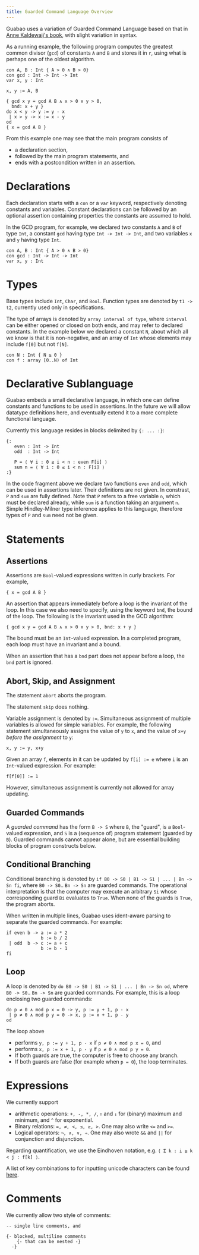 ```yaml
---
title: Guarded Command Language Overview
---
```


Guabao uses a variation of Guarded Command Language based on that in [Anne Kaldewaij's book](5-references.html), with slight variation in syntax.

As a running example, the following program computes the greatest common divisor (`gcd`) of constants `A` and `B` and stores it in `r`, using what is perhaps one of the oldest algorithm.

```
con A, B : Int { A > 0 ∧ B > 0}
con gcd : Int -> Int -> Int
var x, y : Int

x, y := A, B

{ gcd x y = gcd A B ∧ x > 0 ∧ y > 0,
  bnd: x + y }
do x < y -> y := y - x
 | x > y -> x := x - y
od
{ x = gcd A B }
```

From this example one may see that
the main program consists of

  * a declaration section,
  * followed by the main program statements, and
  * ends with a postcondition written in an assertion.

# Declarations

Each declaration starts with a `con` or a `var` keyword, respectively denoting constants and variables. Constant declarations can be followed by an optional assertion containing properties the constants are assumed to hold.

In the GCD program, for example, we declared two constants `A` and `B` of type `Int`, a constant `gcd` having type `Int -> Int -> Int`, and two variables `x` and `y` having type  `Int`.

```
con A, B : Int { A > 0 ∧ B > 0}
con gcd : Int -> Int -> Int
var x, y : Int
```

# Types

Base types include `Int`, `Char`, and `Bool`. Function types are denoted by `t1 -> t2`, currently used only in specifications.

The type of arrays is denoted by `array interval of type`, where `interval` can be either opened or closed on both ends, and may refer to declared constants.
In the example below we declared a constant `N`, about which all we know is that it is non-negative, and an array of `Int` whose elements may include `f[0]` but not `f[N]`.
```
con N : Int { N ≥ 0 }
con f : array [0..N) of Int
```

# Declarative Sublanguage

Guabao embeds a small declarative language, in which one can define constants and functions to be used in assertions. In the future we will allow datatype definitions here, and eventually extend it to a more complete functional language.

Currently this language resides in blocks delimited by `{: ... :}`:

```
{:
   even : Int -> Int
   odd  : Int -> Int

   P = ⟨ ∀ i : 0 ≤ i < n : even F[i] ⟩
   sum n = ⟨ ∀ i : 0 ≤ i < n : F[i] ⟩
:}
```

In the code fragment above we declare two functions `even` and `odd`, which can be used in assertions later. Their definitions are not given.
In constrast, `P` and `sum` are fully defined. Note that `P` refers to a free variable `n`, which must be declared already, while `sum` is a function taking an argument `n`.
Simple Hindley-Milner type inference applies to this language, therefore types of `P` and `sum` need not be given.


# Statements

## Assertions

Assertions are `Bool`-valued expressions written in curly brackets.
For example,
```
{ x = gcd A B }
```

An assertion that appears immediately before a loop is the invariant of the loop.
In this case we also need to specify, using the keyword `bnd`, the bound of the loop. The following is the invariant used in the GCD algorithm:
```
{ gcd x y = gcd A B ∧ x > 0 ∧ y > 0, bnd: x + y }
```
The bound must be an `Int`-valued expression.
In a completed program, each loop must have an invariant and a bound.

When an assertion that has a `bnd` part does not appear before a loop, the `bnd` part is ignored.

## Abort, Skip, and Assignment

The statement `abort` aborts the program.

The statement `skip` does nothing.

Variable assignment is denoted by `:=`.
Simultaneous assignment of multiple variables is allowed for simple variables.
For example, the following statement simultaneously assigns the value of `y` to `x`, and the value of `x+y` *before the assignment* to `y`:
```
x, y := y, x+y
```

Given an array `f`, elements in it can be updated by `f[i] := e` where `i` is an `Int`-valued expression. For example:
```
f[f[0]] := 1
```
However, simultaneous assignment is currently not allowed for array updating.

## Guarded Commands

A *guarded command* has the form `B -> S` where `B`, the "guard", is a `Bool`-valued expression,
and `S` is a (sequence of) program statement (guarded by `B`).
Guarded commands cannot appear alone,
but are essential building blocks of program constructs below.

## Conditional Branching

Conditional branching is denoted by
`if B0 -> S0 | B1 -> S1 | ... | Bn -> Sn fi`,
where `B0 -> S0`.. `Bn -> Sn` are guarded commands.
The operational interpretation is that the computer may execute an arbitrary `Si` whose corresponding guard `Bi` evaluates to `True`.
When none of the guards is `True`, the program aborts.

When written in multiple lines, Guabao uses ident-aware parsing to separate the guarded commands.
For example:
```
if even b -> a := a * 2
             b := b / 2
 | odd  b -> c := a + c
             b := b - 1
fi
```

## Loop

A loop is denoted by
`do B0 -> S0 | B1 -> S1 | ... | Bn -> Sn od`,
where `B0 -> S0`.. `Bn -> Sn` are guarded commands.
For example, this is a loop enclosing two guarded commands:
```
do p ≠ 0 ∧ mod p x = 0 -> y, p := y + 1, p - x
 | p ≠ 0 ∧ mod p y = 0 -> x, p := x + 1, p - y
od
```
The loop above

* performs `y, p := y + 1, p - x` if `p ≠ 0 ∧ mod p x = 0`, and
* performs `x, p := x + 1, p - y` if `p ≠ 0 ∧ mod p y = 0`.
* If both guards are true, the computer is free to choose any branch.
* If both guards are false (for example when `p = 0`), the loop terminates.

# Expressions

We currently support

* arithmetic operations: `+, -, *, /`,
`↑` and `↓` for (binary) maximum and minimum, and `^` for exponential.
* Binary relations: `=, ≠, <, ≤, ≥, >`. One may also write `<=` and `>=`.
* Logical operators: `¬, ∧, ∨, ⇒`. One may also wrote `&&` and `||` for conjunction and disjunction.

Regarding quantification, we use the Eindhoven notation, e.g. `⟨ Σ k : i ≤ k < j : f[k] ⟩`.

A list of key combinations to for inputting unicode characters can be found [here](3-keyscombs.html).

# Comments

We currently allow two style of comments:

```
-- single line comments, and

{- blocked, multiline comments
    {- that can be nested -}
  -}
```
